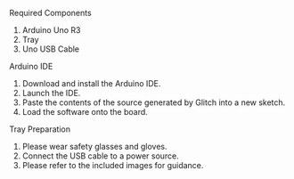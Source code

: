 Required Components
<ol>
<li>Arduino Uno R3</li>
<li>Tray</li>
<li>Uno USB Cable</li>
</ol>

Arduino IDE
<ol>
<li>Download and install the Arduino IDE.</li>
<li>Launch the IDE.</li>
<li>Paste the contents of the source generated by
  Glitch into a new sketch.</li>
<li>Load the software onto the board.</li>
</ol>

Tray Preparation
<ol>
<li>Please wear safety glasses and gloves.</li>
<li>Connect the USB cable to a power source.</li>
<li>Please refer to the included images for guidance.</li>
</ol>
